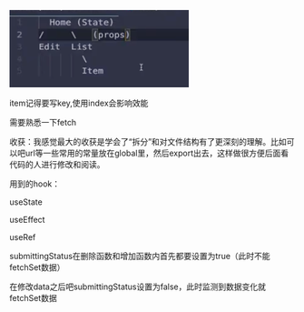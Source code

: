 ![1733943101690](image/README/1733943101690.png)

item记得要写key,使用index会影响效能

需要熟悉一下fetch

收获：我感觉最大的收获是学会了“拆分”和对文件结构有了更深刻的理解。比如可以吧url等一些常用的常量放在global里，然后export出去，这样做很方便后面看代码的人进行修改和阅读。

用到的hook：

useState

useEffect

useRef

submittingStatus在删除函数和增加函数内首先都要设置为true（此时不能fetchSet数据）

在修改data之后吧submittingStatus设置为false，此时监测到数据变化就fetchSet数据
